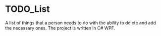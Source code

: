 # TODO_List
A list of things that a person needs to do with the ability to delete and add the necessary ones. The project is written in C# WPF.
